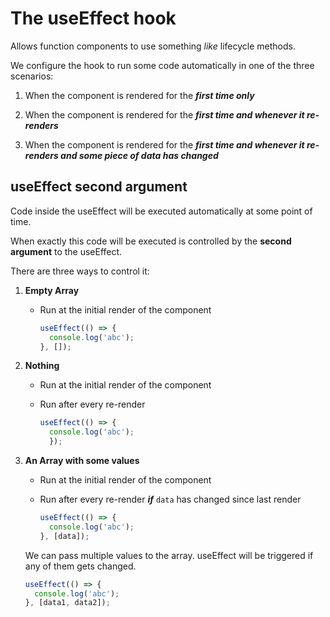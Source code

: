 # The useEffect hook

Allows function components to use something _like_ lifecycle methods.

We configure the hook to run some code automatically in one of the three scenarios:

1. When the component is rendered for the **_first time only_**

2. When the component is rendered for the **_first time and whenever it re-renders_**

3. When the component is rendered for the **_first time and whenever it re-renders and some piece of data has changed_**

## useEffect second argument

Code inside the useEffect will be executed automatically at some point of time.

When exactly this code will be executed is controlled by the **second argument** to the useEffect.

There are three ways to control it:

1. **Empty Array**

   - Run at the initial render of the component

     ```js
     useEffect(() => {
       console.log('abc');
     }, []);
     ```

2. **Nothing**

   - Run at the initial render of the component
   - Run after every re-render

     ```js
     useEffect(() => {
       console.log('abc');
       });
     ```

3. **An Array with some values**

   - Run at the initial render of the component
   - Run after every re-render **_if_** `data` has changed since last render

     ```js
     useEffect(() => {
       console.log('abc');
     }, [data]);
     ```

   We can pass multiple values to the array. useEffect will be triggered if any of them gets changed.

     ```js
     useEffect(() => {
       console.log('abc');
     }, [data1, data2]);
     ```
